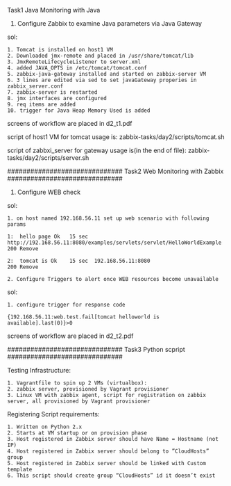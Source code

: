 Task1
Java Monitoring with Java

1. Configure Zabbix to examine Java parameters via Java Gateway

sol: 

	1. Tomcat is installed on host1 VM
	2. Downloaded jmx-remote and placed in /usr/share/tomcat/lib
	3. JmxRemoteLifecycleListener to server.xml
	4. added JAVA_OPTS in /etc/tomcat/tomcat.conf
	5. zabbix-java-gateway installed and started on zabbix-server VM
	6. 3 lines are edited via sed to set javaGateway properies in zabbix_server.conf
	7. zabbix-server is restarted
	8. jmx interfaces are configured 
	9. req items are added
	10. trigger for Java Heap Memory Used is added


screens of workflow are placed in d2_t1.pdf

script of host1 VM  for tomcat usage is: zabbix-tasks/day2/scripts/tomcat.sh

script of zabbxi_server for gateway usage is(in the end of file): zabbix-tasks/day2/scripts/server.sh


##############################
Task2 
Web Monitoring with Zabbix
##############################
1. Configure WEB check

sol:

	1. on host named 192.168.56.11 set up web scenario with following params

	1:	hello page Ok	15 sec	http://192.168.56.11:8080/examples/servlets/servlet/HelloWorldExample		200	Remove

	2:	tomcat is Ok	15 sec	192.168.56.11:8080															200	Remove

	2. Configure Triggers to alert once WEB resources become unavailable

sol:

	1. configure trigger for response code

	{192.168.56.11:web.test.fail[tomcat helloworld is available].last(0)}>0

screens of workflow are placed in d2_t2.pdf




##############################
Task3 
Python scpript
##############################

Testing Infrastructure:

	1. Vagrantfile to spin up 2 VMs (virtualbox):
	2. zabbix server, provisioned by Vagrant provisioner
	3. Linux VM with zabbix agent, script for registration on zabbix server, all provisioned by Vagrant provisioner

Registering Script requirements:

	1. Written on Python 2.x
	2. Starts at VM startup or on provision phase
	3. Host registered in Zabbix server should have Name = Hostname (not IP)
	4. Host registered in Zabbix server should belong to ”CloudHosts” group
	5. Host registered in Zabbix server should be linked with Custom template
	6. This script should create group “CloudHosts” id it doesn’t exist
